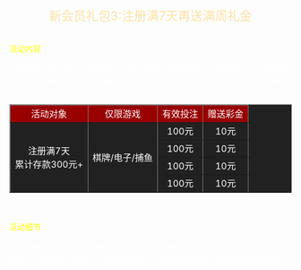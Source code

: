 <div style="text-align: center;width:100%;font-size:22px;color: #FCE2A7;">新会员礼包3:注册满7天再送满周礼金</div>
<br><br>
<span style="color: #ffff00;">活动内容</span>
<br><br>
<span style="color: #fff;">即日起新注册会员于【棋牌游戏、电子游戏、捕鱼游戏】完成有效投注，即可获得最高577元满周礼包奖金，赠送不限人数，快告诉您的好友一起来分享来领取吧！</span>
<br><br>
<table style="width: 100%;text-align:center;color: #fff;background:#212121;" border=1>
<thead style="background:#990000;">
<tr>
<td>活动对象</td>
<td>仅限游戏</td>
<td>有效投注</td>
<td>赠送彩金</td>
</tr>
</thead>
<tbody>
<tr>
<td rowspan='4'>注册满7天
<br>
累计存款300元+
</td>
<td rowspan='4'>棋牌/电子/捕鱼</td>
<td>100元</td>
<td>10元</td>
</tr>
<tr>
<td>100元</td>
<td>10元</td>
</tr>
<tr>

<td>100元</td>
<td>10元</td>
</tr>
<tr>

<td>100元</td>
<td>10元</td>
</tr>
</tbody>
</table>
<br><br>
<span style="color: #ffff00;">活动细节</span>
<br><br>
<span style="color: #fff;">即日起新注册会员于【棋牌游戏、电子游戏、捕鱼游戏】完成有效投注，即可获得最高577元满周礼包奖金，赠送不限人数，快告诉您的好友一起来分享来领取吧！</span>
<br><br>